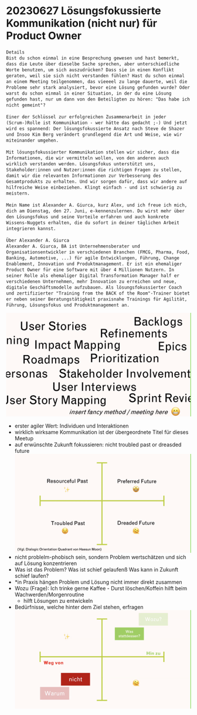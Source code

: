 # 20230627 Lösungsfokussierte Kommunikation (nicht nur) für Product Owner

```
Details
Bist du schon einmal in eine Besprechung gewesen und hast bemerkt, dass die Leute über dieselbe Sache sprechen, aber unterschiedliche Worte benutzen, um sich auszudrücken? Dass sie in einen Konflikt geraten, weil sie sich nicht verstanden fühlen? Hast du schon einmal an einem Meeting teilgenommen, das vieeeel zu lange dauerte, weil die Probleme sehr stark analysiert, bevor eine Lösung gefunden wurde? Oder warst du schon einmal in einer Situation, in der du eine Lösung gefunden hast, nur um dann von den Beteiligten zu hören: "Das habe ich nicht gemeint"?

Einer der Schlüssel zur erfolgreichen Zusammenarbeit in jeder (Scrum-)Rolle ist Kommunikation - wer hätte das gedacht ;-) Und jetzt wird es spannend: Der lösungsfokussierte Ansatz nach Steve de Shazer und Insoo Kim Berg verändert grundlegend die Art und Weise, wie wir miteinander umgehen.

Mit lösungsfokussierter Kommunikation stellen wir sicher, dass die Informationen, die wir vermitteln wollen, von den anderen auch wirklich verstanden werden. Lösungsfokus unterstützt uns, Stakeholder:innen und Nutzer:innen die richtigen Fragen zu stellen, damit wir die relevanten Informationen zur Verbesserung des Gesamtprodukts zu erhalten. Und wir sorgen dafür, dass wir andere auf hilfreiche Weise einbeziehen. Klingt einfach - und ist schwierig zu meistern.

Mein Name ist Alexander A. Giurca, kurz Alex, und ich freue ich mich, dich am Dienstag, den 27. Juni, e-kennenzulernen. Du wirst mehr über den Lösungsfokus und seine Vorteile erfahren und auch konkrete Wissens-Nuggets erhalten, die du sofort in deiner täglichen Arbeit integrieren kannst.

Über Alexander A. Giurca
Alexander A. Giurca, BA ist Unternehmensberater und Organisationsentwickler in verschiedenen Branchen (FMCG, Pharma, Food, Banking, Automotive, ...) für agile Entwicklungen, Führung, Change Enablement, Innovation und Produktmanagement. Er ist ein ehemaliger Product Owner für eine Software mit über 4 Millionen Nutzern. In seiner Rolle als ehemaliger Digital Transformation Manager half er verschiedenen Unternehmen, mehr Innovation zu erreichen und neue, digitale Geschäftsmodelle aufzubauen. Als lösungsfokussierter Coach und zertifizierter "Training from the BACK of the Room"-Trainer bietet er neben seiner Beratungstätigkeit praxisnahe Trainings für Agilität, Führung, Lösungsfokus und Produktmanagement an.
```

![](img00.png)
* erster agiler Wert: Individuen und Interaktionen
* wirklich wirksame Kommunikation ist der übergeordnete Titel für dieses Meetup
* auf erwünschte Zukunft fokussieren: nicht troubled past or dreasded future
![](img01.png)
* nicht problelm-phobisch sein, sondern Problem wertschätzen und sich auf Lösung konzentrieren
* Was ist das Problem? Was ist schief gelaufenß Was kann in Zukunft schief laufen?
* *in Praxis hängen Problem und Lösung nicht immer direkt zusammen
* Wozu (Frage): Ich trinke gerne Kaffee - Durst löschen/Koffein hilft beim Wachwerden/Morgenroutine
  * hilft Lösungen zu entwickeln
 * Bedürfnisse, welche hinter dem Ziel stehen, erfragen
 ![](img02.png)
 
